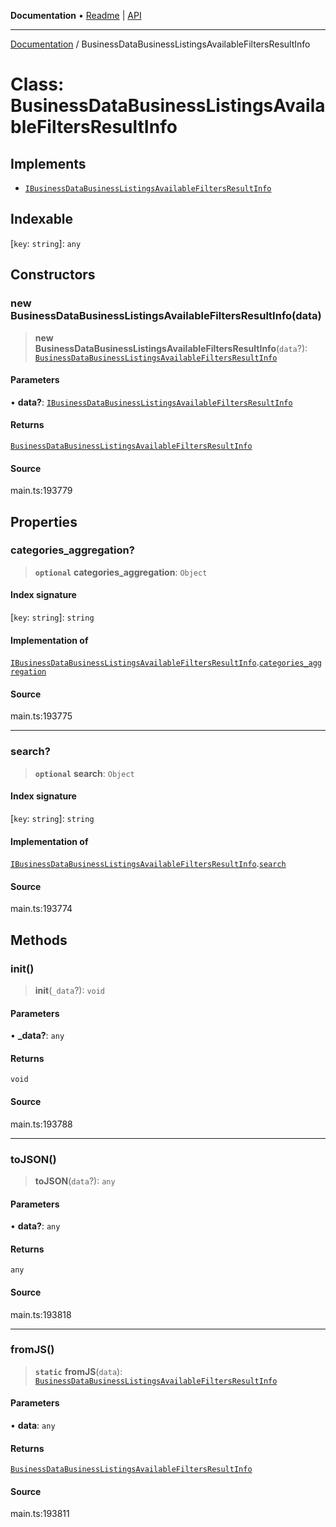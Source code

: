 **Documentation** • [Readme](../README.md) \| [API](../globals.md)

***

[Documentation](../README.md) / BusinessDataBusinessListingsAvailableFiltersResultInfo

# Class: BusinessDataBusinessListingsAvailableFiltersResultInfo

## Implements

- [`IBusinessDataBusinessListingsAvailableFiltersResultInfo`](../interfaces/IBusinessDataBusinessListingsAvailableFiltersResultInfo.md)

## Indexable

 \[`key`: `string`\]: `any`

## Constructors

### new BusinessDataBusinessListingsAvailableFiltersResultInfo(data)

> **new BusinessDataBusinessListingsAvailableFiltersResultInfo**(`data`?): [`BusinessDataBusinessListingsAvailableFiltersResultInfo`](BusinessDataBusinessListingsAvailableFiltersResultInfo.md)

#### Parameters

• **data?**: [`IBusinessDataBusinessListingsAvailableFiltersResultInfo`](../interfaces/IBusinessDataBusinessListingsAvailableFiltersResultInfo.md)

#### Returns

[`BusinessDataBusinessListingsAvailableFiltersResultInfo`](BusinessDataBusinessListingsAvailableFiltersResultInfo.md)

#### Source

main.ts:193779

## Properties

### categories\_aggregation?

> **`optional`** **categories\_aggregation**: `Object`

#### Index signature

 \[`key`: `string`\]: `string`

#### Implementation of

[`IBusinessDataBusinessListingsAvailableFiltersResultInfo`](../interfaces/IBusinessDataBusinessListingsAvailableFiltersResultInfo.md).[`categories_aggregation`](../interfaces/IBusinessDataBusinessListingsAvailableFiltersResultInfo.md#categories_aggregation)

#### Source

main.ts:193775

***

### search?

> **`optional`** **search**: `Object`

#### Index signature

 \[`key`: `string`\]: `string`

#### Implementation of

[`IBusinessDataBusinessListingsAvailableFiltersResultInfo`](../interfaces/IBusinessDataBusinessListingsAvailableFiltersResultInfo.md).[`search`](../interfaces/IBusinessDataBusinessListingsAvailableFiltersResultInfo.md#search)

#### Source

main.ts:193774

## Methods

### init()

> **init**(`_data`?): `void`

#### Parameters

• **\_data?**: `any`

#### Returns

`void`

#### Source

main.ts:193788

***

### toJSON()

> **toJSON**(`data`?): `any`

#### Parameters

• **data?**: `any`

#### Returns

`any`

#### Source

main.ts:193818

***

### fromJS()

> **`static`** **fromJS**(`data`): [`BusinessDataBusinessListingsAvailableFiltersResultInfo`](BusinessDataBusinessListingsAvailableFiltersResultInfo.md)

#### Parameters

• **data**: `any`

#### Returns

[`BusinessDataBusinessListingsAvailableFiltersResultInfo`](BusinessDataBusinessListingsAvailableFiltersResultInfo.md)

#### Source

main.ts:193811
